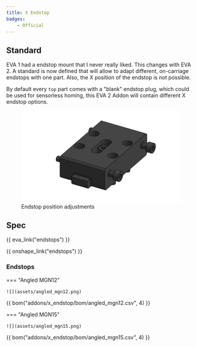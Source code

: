 ```yaml
---
title: X Endstop
badges:
    - Official
---
```


## Standard

EVA 1 had a endstop mount that I never really liked. This changes with EVA 2. A standard is now defined that will allow to adapt different, on-carriage endstops with one part. Also, the X position of the endstop is not possible.

By default every `top` part comes with a "blank" endstop plug, which could be used for sensorless homing, this EVA 2 Addon will contain different X endstop options.

<figure>
  <img src="assets/x_endstop.gif" width="640" />
  <figcaption>Endstop position adjustments</figcaption>
</figure>

## Spec

{{ eva_link("endstops") }}

{{ onshape_link("endstops") }}

### Endstops

=== "Angled MGN12"

    ![](assets/angled_mgn12.png)

{{ bom("addons/x_endstop/bom/angled_mgn12.csv", 4) }}

=== "Angled MGN15"

    ![](assets/angled_mgn15.png)

{{ bom("addons/x_endstop/bom/angled_mgn15.csv", 4) }}
